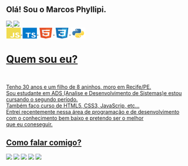 ## Olá! Sou o Marcos Phyllipi.

<div aling="centro"> 
  <a href="https://github.com/phyllipi">
  <img width="46%" src="https://github-readme-stats.vercel.app/api?username=Phyllipi&count_private=true&show_icons=true&theme=cobalt&count_private=true&include_all_commits">
  <img width="46%" src="https://github-readme-stats.vercel.app/api/top-langs/?username=Phyllipi&layout=compact&langs_count=10&theme=cobalt&count_private&">
</div>


<div style="display:inline_block">
  <img align="center" alt="Phyll-Js" height="30" width="40" src="https://raw.githubusercontent.com/devicons/devicon/master/icons/javascript/javascript-plain.svg">
  <img align="center" alt="Phyll-Js" height="30" width="40" src="https://raw.githubusercontent.com/devicons/devicon/master/icons/typescript/typescript-plain.svg">
  <img align="center" alt="Phyll-Js" height="30" width="40" src="https://raw.githubusercontent.com/devicons/devicon/master/icons/html5/html5-original.svg">
  <img align="center" alt="Phyll-Js" height="30" width="40" src="https://raw.githubusercontent.com/devicons/devicon/master/icons/css3/css3-original.svg">
  <img align="center" alt="Phyll-Js" height="30" width="40" src="https://raw.githubusercontent.com/devicons/devicon/master/icons/python/python-original.svg">
</div>

  <h1>Quem sou eu?</h1>
  <img src="https://user-images.githubusercontent.com/109820352/186963760-dc4f1a5c-ba44-4d10-a3fb-2059808d8d33.png" alt="">
  <p class="destaque">Tenho 30 anos e um filho de 8 aninhos, moro em Recife/PE.<br>
        Sou estudante em ADS (Analise e Desenvolvimento de Sistemas)e estou cursando o segundo período.<br>
        Também faço curso de HTML5, CSS3, JavaScrip, etc...<br>
        Entrei recentemente nessa área de programação e de desenvolvimento com o conhecimento bem baixo e pretendo ser o melhor <br>
        que eu coneseguir.</p>
      
  <h2>Como falar comigo?</h2>  
 <div>
  <a href="https://www.linkedin.com/in/phyllipialves/" target="_blank"><img src="https://img.shields.io/badge/LinkedIn-0077B5?style=for-the-badge&logo=linkedin&logoColor=white" target="_blank"></a>
  <a href="https://www.instagram.com/lipialves" target="_blank"><img src="https://img.shields.io/badge/Instagram-E4405F?style=for-the-badge&logo=instagram&logoColor=white" target="_blank"></a>
  <a href="https://www.facebook.com/lipi.alves" target="_blank"><img src="https://img.shields.io/badge/Facebook-1877F2?style=for-the-badge&logo=facebook&logoColor=white" target="_blank"></a>
  <a href="https://www.youtube.com/MarcosPhyllipi" target="_blank"><img src="https://img.shields.io/badge/YouTube-FF0000?style=for-the-badge&logo=youtube&logoColor=white" target="_blank"></a>
  <a href="https://twitter.com/marcosphyllipi" target="_blank"><img src="https://img.shields.io/badge/Twitter-1DA1F2?style=for-the-badge&logo=twitter&logoColor=white" target="_blank"></a>
</div>

